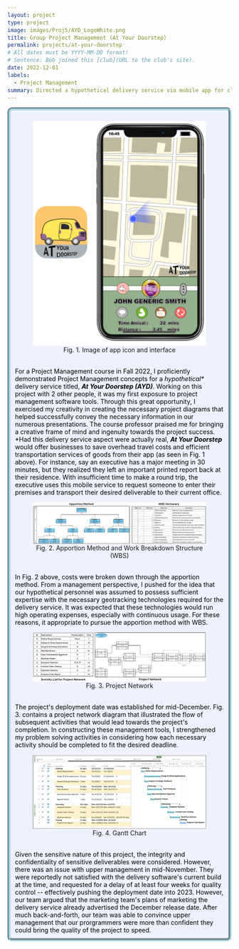 ```yaml
---
layout: project
type: project
image: images/Proj5/AYD_LogoWhite.png
title: Group Project Management (At Your Doorstep)
permalink: projects/at-your-doorstep
# All dates must be YYYY-MM-DD format!
# Sentence: Bob joined this [club](URL to the club's site).
date: 2022-12-01
labels:
  - Project Management
summary: Directed a hypothetical delivery service via mobile app for class group project. Applied studied concepts towards planning and executing phases. Improved problem-solving skills and work etiquette for better management of group and project.
---
```

<div style="background-color:rgba(238, 241, 255, 1); padding: 10px; border: 7px groove; border-color: lightblue; border-radius: 10px;">
  <center><figure>
    <img class="ui medium rounded image" src="../images/Proj5/app_and_phone.png" style="vertical-align: middle;" float = "none">
    <figcaption style="vertical-align: middle;">Fig. 1. Image of app icon and interface <br /></figcaption>
  </figure></center>
  
  <span style="color: black">
    <br />For a Project Management course in Fall 2022, I proficiently demonstrated Project Management concepts for a <i>hypothetical*</i> delivery service titled, <i><b>At Your Doorstep (AYD)</b></i>. Working on this project with 2 other people, it was my first exposure to project management software tools. Through this great opportunity, I exercised my creativity in creating the necessary project diagrams that helped successfully convey the necessary information in our numerous presentations. The course professor praised me for bringing a creative frame of mind and ingenuity towards the project success.  <br />
    *Had this delivery service aspect were actually real, <i><b>At Your Doorstep</b></i> would offer businesses to save overhead travel costs and efficient transportation services of goods from their app (as seen in Fig. 1 above). For instance, say an executive has a major meeting in 30 minutes, but they realized they left an important printed report back at their residence. With insufficient time to make a round trip, the executive uses this mobile service to request someone to enter their premises and transport their desired deliverable to their current office. <br /></span>
  
  <center><figure>
    <img class="ui medium rounded image" src="../images/Proj5/ApportionWBS.png" style="vertical-align: middle;" float = "none">
    <figcaption style="vertical-align: middle;">Fig. 2. Apportion Method and Work Breakdown Structure (WBS) <br /></figcaption>
  </figure></center>
    <span style="color: black">
    <br />In Fig. 2 above, costs were broken down through the apportion method. From a management perspective, I pushed for the idea that our hypothetical personnel was assumed to possess sufficient expertise with the necessary geotracking technologies required for the delivery service. It was expected that these technologies would run high operating expenses, especially with continuous usage. For these reasons, it  appropriate to pursue the apportion method with WBS.<br />
  </span>
  
  <center><figure>
    <img class="ui medium rounded image" src="../images/Proj5/PN.png" style="vertical-align: middle;" float = "none">
    <figcaption style="vertical-align: middle;">Fig. 3. Project Network <br /></figcaption>
  </figure></center>
    <span style="color: black">
    <br />The project's deployment date was established for mid-December. Fig. 3. contains a project network diagram that illustrated the flow of subsequent activities that would lead towards the project's completion. In constructing these management tools, I strengthened my problem solving activities in considering how each necessary activity should be completed to fit the desired deadline.<br />
  </span>

  <center><figure>
    <img class="ui medium rounded image" src="../images/Proj5/GanttChart.png" style="vertical-align: middle;" float = "none">
    <figcaption style="vertical-align: middle;">Fig. 4. Gantt Chart <br /></figcaption>
  </figure></center>
  <span style="color: black">
    <br />Given the sensitive nature of this project, the integrity and confidentiality of sensitive deliverables were considered. However, there was an issue with upper management in mid-November. They were reportedly not satisfied with the delivery software's current build at the time, and requested for a delay of at least four weeks for quality control -- effectively pushing the deployment date into 2023. However, our team argued that the marketing team's plans of marketing the delivery service already advertised the December release date. After much back-and-forth, our team was able to convince upper management that our prorgrammers were more than confident they could bring the quality of the project to speed.<br /></span>
</div>
